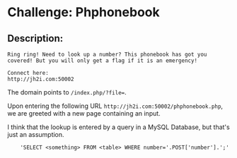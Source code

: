 # Challenge: Phphonebook

## Description:
```
Ring ring! Need to look up a number? This phonebook has got you covered! But you will only get a flag if it is an emergency!

Connect here:
http://jh2i.com:50002
```
The domain points to `/index.php/?file=`.

Upon entering the following URL `http://jh2i.com:50002/phphonebook.php`, we are greeted with a new page containing an input.

I think that the lookup is entered by a query in a MySQL Database, but that's just an assumption.

```
    'SELECT <something> FROM <table> WHERE number='.POST['number'].';'
```